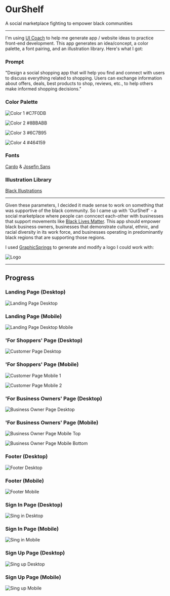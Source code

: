 # OurShelf
A social marketplace fighting to empower black communities

---

I'm using [UI Coach](https://uicoach.io/) to help me generate app / website ideas to practice front-end development. This app generates an idea/concept, a color palette, a font pairing, and an illustration library. Here's what I got: 

### Prompt
"Design a social shopping app that will help you find and connect with users to discuss everything related to shopping. Users can exchange information about offers, deals, best products to shop, reviews, etc., to help others make informed shopping decisions."

### Color Palette
![Color 1](/img/color1.jpg) #C7F0DB

![Color 2](/img/color2.jpg) #8BBABB

![Color 3](/img/color3.jpg) #6C7B95

![Color 4](/img/color4.jpg) #464159

### Fonts 
[Cardo](https://fonts.google.com/specimen/Cardo) & [Josefin Sans](https://fonts.google.com/specimen/Josefin+Sans)

### Illustration Library
[Black Illustrations](https://www.blackillustrations.com/)

---

Given these parameters, I decided it made sense to work on something that was supportive of the black community. So I came up with 'OurShelf' - a social marketplace where people can conncect each-other with businesses that support movements like [Black Lives Matter](https://blacklivesmatter.com/). This app should empower black business owners, businesses that demonstrate cultural, ethnic, and racial diversity in its work force, and businesses operating in predominantly black regions that are supporting those regions. 

I used [GraphicSprings](https://www.graphicsprings.com/) to generate and modify a logo I could work with:

![Logo](/img/logo-vertical.png)

---

## Progress

### Landing Page (Desktop)

![Landing Page Desktop](/screenshots/landing_page.png)

### Landing Page (Mobile)
![Landing Page Desktop Mobile](/screenshots/landing_page_mobile.png?)

### 'For Shoppers' Page (Desktop)

![Customer Page Desktop](/screenshots/customers_page.png?)

### 'For Shoppers' Page (Mobile)

![Customer Page Mobile 1](/screenshots/customers_page_mobile1.png?)

![Customer Page Mobile 2](/screenshots/customers_page_mobile2.png??)

### 'For Business Owners' Page (Desktop)

![Business Owner Page Desktop](/screenshots/businesses_page.png??)

### 'For Business Owners' Page (Mobile)

![Business Owner Page Mobile Top](/screenshots/businesses_page_mobile1.png)

![Business Owner Page Mobile Bottom](/screenshots/businesses_page_mobile2.png)

### Footer (Desktop)

![Footer Desktop](/screenshots/footer_page.png??)

### Footer (Mobile)

![Footer Mobile](/screenshots/footer_page_mobile.png)

### Sign In Page (Desktop)

![Sing in Desktop](/screenshots/sign_in.png)

### Sign In Page (Mobile)

![Sing in Mobile](/screenshots/sign_in_mobile.png)

### Sign Up Page (Desktop)

![Sing up Desktop](/screenshots/sign_up.png?)

### Sign Up Page (Mobile)

![Sing up Mobile](/screenshots/sign_up_mobile.png)